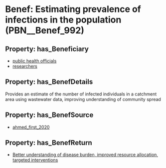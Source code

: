 # Benef: __Estimating prevalence of infections in the population__ (PBN__Benef_992)

## Property: has_Beneficiary

* [public health officials](../Stakeholder/PBN__Stakeholder_310)
* [researchers](../Stakeholder/PBN__Stakeholder_2)

## Property: has_BenefDetails

Provides an estimate of the number of infected individuals in a catchment area using wastewater data, improving understanding of community spread

## Property: has_BenefSource

* [ahmed_first_2020](../Article/PBN__Article_205)

## Property: has_BenefReturn

* [Better understanding of disease burden, improved resource allocation, targeted interventions](../BenefReturn/PBN__BenefReturn_1099)

